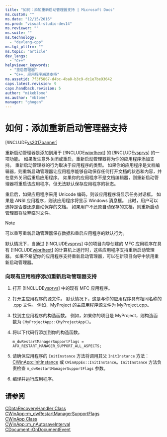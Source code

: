 ```yaml
---
title: "如何：添加重新启动管理器支持 | Microsoft Docs"
ms.custom: ""
ms.date: "12/15/2016"
ms.prod: "visual-studio-dev14"
ms.reviewer: ""
ms.suite: ""
ms.technology: 
  - "devlang-cpp"
ms.tgt_pltfrm: ""
ms.topic: "article"
dev_langs: 
  - "C++"
helpviewer_keywords: 
  - "重启管理器"
  - "C++, 应用程序崩溃支持"
ms.assetid: 7f3f5867-d4bc-4ba8-b3c9-dc1e7be93642
caps.latest.revision: 9
caps.handback.revision: 5
author: "mikeblome"
ms.author: "mblome"
manager: "ghogen"
---
```

# 如何：添加重新启动管理器支持
[!INCLUDE[vs2017banner](../assembler/inline/includes/vs2017banner.md)]

重新启动管理器是添加到用于 [!INCLUDE[wiprlhext](../c-runtime-library/reference/includes/wiprlhext_md.md)] 的 [!INCLUDE[vsprvs](../assembler/masm/includes/vsprvs_md.md)] 的一项功能。 如果发生意外关闭或重启，重新启动管理器将为你的应用程序添加支持。 重新启动管理器的行为取决于应用程序的类型。 如果你的应用程序是文档编辑器，则重新启动管理器让应用程序能够自动保存任何打开文档的状态和内容，并在意外关闭后重启应用程序。 如果你的应用程序不是文档编辑器，则重新启动管理器将重启该应用程序，但无法默认保存应用程序的状态。  
  
 重启后，如果应用程序采用 Unicode 编码，则该应用程序将显示任务对话框。 如果是 ANSI 应用程序，则该应用程序将显示 Windows 消息框。 此时，用户可以选择是否要还原自动保存的文档。 如果用户不还原自动保存的文档，则重新启动管理器将放弃临时文件。  
  
> [!NOTE]
>  可以重写重新启动管理器保存数据和重启应用程序的默认行为。  
  
 默认情况下，当通过 [!INCLUDE[vsprvs](../assembler/masm/includes/vsprvs_md.md)] 中的项目向导创建的 MFC 应用程序在具有 [!INCLUDE[wiprlhext](../c-runtime-library/reference/includes/wiprlhext_md.md)] 的计算机上运行时，这些应用程序支持重新启动管理器。 如果不希望你的应用程序支持重新启动管理器，可以在新项目向导中禁用重新启动管理器。  
  
### 向现有应用程序添加重新启动管理器支持  
  
1.  打开 [!INCLUDE[vsprvs](../assembler/masm/includes/vsprvs_md.md)] 中的现有 MFC 应用程序。  
  
2.  打开主应用程序的源文件。 默认情况下，这是与你的应用程序具有相同名称的 .cpp 文件。 例如，MyProject 的主应用程序源文件为 MyProject.cpp。  
  
3.  找到主应用程序的构造函数。 例如，如果你的项目是 MyProject，则构造函数为 `CMyProjectApp::CMyProjectApp()`。  
  
4.  将以下代码行添加到你的构造函数。  
  
    ```  
    m_dwRestartManagerSupportFlags = AFX_RESTART_MANAGER_SUPPORT_ALL_ASPECTS;  
    ```  
  
5.  请确保应用程序的 `InitInstance` 方法将调用其父 `InitInstance` 方法：[CWinApp::InitInstance](../Topic/CWinApp::InitInstance.md) 或 `CWinAppEx::InitInstance`。`InitInstance` 方法负责检查 `m_dwRestartManagerSupportFlags` 参数。  
  
6.  编译并运行应用程序。  
  
## 请参阅  
 [CDataRecoveryHandler Class](../mfc/reference/cdatarecoveryhandler-class.md)   
 [CWinApp::m\_dwRestartManagerSupportFlags](../Topic/CWinApp::m_dwRestartManagerSupportFlags.md)   
 [CWinApp Class](../mfc/reference/cwinapp-class.md)   
 [CWinApp::m\_nAutosaveInterval](../Topic/CWinApp::m_nAutosaveInterval.md)   
 [CDocument::OnDocumentEvent](../Topic/CDocument::OnDocumentEvent.md)